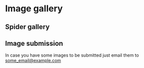 # Image gallery

## Spider gallery



## Image submission

In case you have some images to be submitted just email them to some_email@example.com
